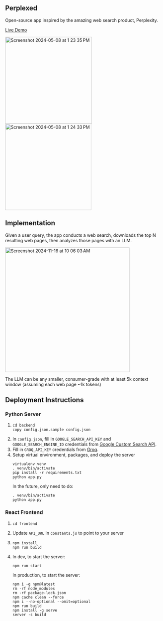 ## Perplexed 
Open-source app inspired by the amazing web search product, Perplexity.

[Live Demo](https://d37ozmhmvu2kcg.cloudfront.net/)

<img width="279" alt="Screenshot 2024-05-08 at 1 23 35 PM" src="https://github.com/philfung/perplexed/assets/1054593/28ac5a06-abc6-4a8d-ab60-36f3e1f1e596">
<img width="277" alt="Screenshot 2024-05-08 at 1 24 33 PM" src="https://github.com/philfung/perplexed/assets/1054593/a932819e-6e24-45c6-9138-234e1870a558">

## Implementation
Given a user query, the app conducts a web search,
downloads the top N resulting web pages, then analyzes those pages 
with an LLM.  

<img height="400" alt="Screenshot 2024-11-16 at 10 06 03 AM" src="https://github.com/user-attachments/assets/e88ff3ee-2efc-4a36-8427-fcf90141a083">

The LLM can be any smaller, consumer-grade with at least 5k context window (assuming each web page ~1k tokens)

## Deployment Instructions

### Python Server
1. ```
   cd backend
   copy config.json.sample config.json
   ```
3. In `config.json`, fill in `GOOGLE_SEARCH_API_KEY` and `GOOGLE_SEARCH_ENGINE_ID` credentials from [Google Custom Search API](https://developers.google.com/custom-search/v1/overview).
4. Fill in `GROQ_API_KEY` credentials from [Groq](https://console.groq.com/docs/quickstart).
5. Setup virtual environment, packages, and deploy the server
   ```
   virtualenv venv
   . venv/bin/activate
   pip install -r requirements.txt
   python app.py
   ```
   In the future, only need to do:
   ```
   . venv/bin/activate
   python app.py
   ````
### React Frontend
1. ```
   cd frontend
   ```
2. Update `API_URL` in `constants.js` to point to your server
3. ```
   npm install
   npm run build
   ```
3. In dev, to start the server:
   ```
   npm run start
   ```
   In production, to start the server:
   ```
   npm i -g npm@latest
   rm -rf node_modules
   rm -rf package-lock.json
   npm cache clean --force
   npm i --no-optional --omit=optional
   npm run build
   npm install -g serve
   server -s build
   ```
